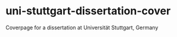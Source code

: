uni-stuttgart-dissertation-cover
================================

Coverpage for a dissertation at Universität Stuttgart, Germany
